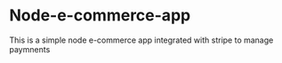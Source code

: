 # Node-e-commerce-app
This is a simple node e-commerce app integrated with stripe to manage paymnents
